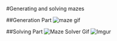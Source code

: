 #Generating and solving mazes

##Generation Part
![maze gif](https://i.imgur.com/Ks3lnFe.gif)


##Solving Part
![Maze Solver Gif](https://i.imgur.com/4fcFyHN.gif)
![Imgur](https://i.imgur.com/SX3gmJN.png)

